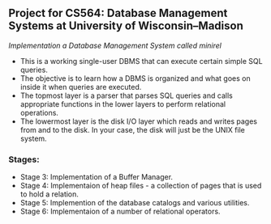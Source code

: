 ## Project for CS564: Database Management Systems at University of Wisconsin–Madison

*Implementation a Database Management System called minirel*

* This is a working single-user DBMS that can execute certain simple SQL queries. 
* The objective is to learn how a DBMS is organized and what goes on inside it when queries are executed. 
* The topmost layer is a parser that parses SQL queries and calls appropriate functions in the lower layers to perform relational operations. 
* The lowermost layer is the disk I/O layer which reads and writes pages from and to the disk. In your case, the disk will just be the UNIX file system.  

### Stages:
* Stage 3: Implementation of a Buffer Manager.
* Stage 4: Implementaion of heap files - a collection of pages that is used to hold a relation.
* Stage 5: Implemention of the database catalogs and various utilities.
* Stage 6: Implementaion of a number of relational operators.
